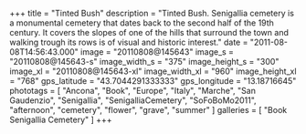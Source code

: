 +++
title = "Tinted Bush"
description = "Tinted Bush. Senigallia cemetery is a monumental cemetery that dates back to the second half of the 19th century. It covers the slopes of one of the hills that surround the town and walking trough its rows is of visual and historic interest."
date = "2011-08-08T14:56:43.000"
image = "20110808@145643"
image_s = "20110808@145643-s"
image_width_s = "375"
image_height_s = "300"
image_xl = "20110808@145643-xl"
image_width_xl = "960"
image_height_xl = "768"
gps_latitude = "43.7044291333333"
gps_longitude = "13.18716645"
phototags = [ "Ancona", "Book", "Europe", "Italy", "Marche", "San Gaudenzio", "Senigallia", "SenigalliaCemetery", "SoFoBoMo2011", "afternoon", "cemetery", "flower", "grave", "summer" ]
galleries = [ "Book Senigallia Cemetery" ]
+++
